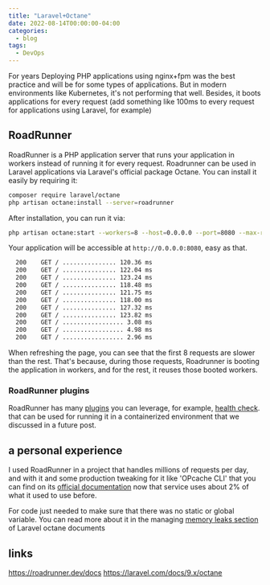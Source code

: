 ```yaml
---
title: "Laravel+Octane"
date: 2022-08-14T00:00:00-04:00
categories:
  - blog
tags:
  - DevOps
---
```

For years Deploying PHP applications using nginx+fpm was the best practice and will be for some types of applications. But in modern environments like Kubernetes, it's not performing that well. Besides, it boots applications for every request (add something like 100ms to every request for applications using Laravel, for example)

## RoadRunner

RoadRunner is a PHP application server that runs your application in workers instead of running it for every request.
Roadrunner can be used in Laravel applications via Laravel's official package Octane. You can install it easily by requiring it:

```bash
composer require laravel/octane
php artisan octane:install --server=roadrunner
```

After installation, you can run it via:

```bash
php artisan octane:start --workers=8 --host=0.0.0.0 --port=8080 --max-requests=5000
```

Your application will be accessible at `http://0.0.0.0:8080`, easy as that.

```bash
  200    GET / ............... 120.36 ms
  200    GET / ............... 122.04 ms
  200    GET / ............... 123.24 ms
  200    GET / ............... 118.48 ms
  200    GET / ............... 121.75 ms
  200    GET / ............... 118.00 ms
  200    GET / ............... 127.32 ms
  200    GET / ............... 123.82 ms
  200    GET / ................. 3.08 ms
  200    GET / ................. 4.98 ms
  200    GET / ................. 2.96 ms
```

When refreshing the page, you can see that the first 8 requests are slower than the rest. That's because, during those requests, Roadrunner is booting the application in workers, and for the rest, it reuses those booted workers.

### RoadRunner plugins

RoadRunner has many [plugins](https://roadrunner.dev/docs/plugins-intro/2.x/en) you can leverage, for example, [health check](https://roadrunner.dev/docs/plugins-status/2.x/en). that can be used for running it in a containerized environment that we discussed in a future post.

## a personal experience

I used RoadRunner in a project that handles millions of requests per day, and with it and some production tweaking for it like 'OPcache CLI'  that you can find on its [official documentation](https://roadrunner.dev/docs/app-server-production/2.x/en) now that service uses about 2% of what it used to use before.

For code just needed to make sure that there was no static or global variable. You can read more about it in the managing [memory leaks section](https://laravel.com/docs/9.x/octane#managing-memory-leaks) of Laravel octane documents

## links

<https://roadrunner.dev/docs>
<https://laravel.com/docs/9.x/octane>
